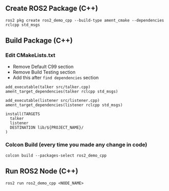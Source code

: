 ## Create ROS2 Package (C++)

```
ros2 pkg create ros2_demo_cpp --build-type ament_cmake --dependencies rclcpp std_msgs
```

## Build Package (C++)

### Edit CMakeLists.txt

- Remove Default C99 section
- Remove Build Testing section
- Add this after `find dependencies` section
```
add_executable(talker src/talker.cpp)
ament_target_dependencies(talker rclcpp std_msgs)

add_executable(listener src/listener.cpp)
ament_target_dependencies(listener rclcpp std_msgs)

install(TARGETS
  talker
  listener
  DESTINATION lib/${PROJECT_NAME}/
)
```

### Colcon Build (every time you made any change in code)

```
colcon build --packages-select ros2_demo_cpp
```

## Run ROS2 Node (C++)

```
ros2 run ros2_demo_cpp <NODE_NAME>
```